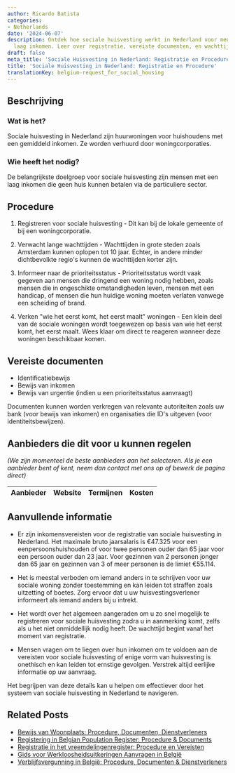 ```yaml
---
author: Ricardo Batista
categories:
- Netherlands
date: '2024-06-07'
description: Ontdek hoe sociale huisvesting werkt in Nederland voor mensen met een
  laag inkomen. Leer over registratie, vereiste documenten, en wachttijden voor woningen.
draft: false
meta_title: 'Sociale Huisvesting in Nederland: Registratie en Procedure'
title: 'Sociale Huisvesting in Nederland: Registratie en Procedure'
translationKey: belgium-request_for_social_housing
---
```



## Beschrijving
### Wat is het?
Sociale huisvesting in Nederland zijn huurwoningen voor huishoudens met een gemiddeld inkomen. Ze worden verhuurd door woningcorporaties.

### Wie heeft het nodig?
De belangrijkste doelgroep voor sociale huisvesting zijn mensen met een laag inkomen die geen huis kunnen betalen via de particuliere sector.

## Procedure

1. Registreren voor sociale huisvesting - Dit kan bij de lokale gemeente of bij een woningcorporatie.

2. Verwacht lange wachttijden - Wachttijden in grote steden zoals Amsterdam kunnen oplopen tot 10 jaar. Echter, in andere minder dichtbevolkte regio's kunnen de wachttijden korter zijn.

3. Informeer naar de prioriteitsstatus - Prioriteitsstatus wordt vaak gegeven aan mensen die dringend een woning nodig hebben, zoals mensen die in ongeschikte omstandigheden leven, mensen met een handicap, of mensen die hun huidige woning moeten verlaten vanwege een scheiding of brand.

4. Verken "wie het eerst komt, het eerst maalt" woningen - Een klein deel van de sociale woningen wordt toegewezen op basis van wie het eerst komt, het eerst maalt. Wees klaar om direct te reageren wanneer deze woningen beschikbaar komen.

## Vereiste documenten

- Identificatiebewijs
- Bewijs van inkomen
- Bewijs van urgentie (indien u een prioriteitsstatus aanvraagt)

Documenten kunnen worden verkregen van relevante autoriteiten zoals uw bank (voor bewijs van inkomen) en organisaties die ID's uitgeven (voor identiteitsbewijzen).

## Aanbieders die dit voor u kunnen regelen

_(We zijn momenteel de beste aanbieders aan het selecteren. Als je een aanbieder bent of kent, neem dan contact met ons op of bewerk de pagina direct)_

| Aanbieder       |     Website     |     Termijnen    |       Kosten     |
| :-------------: | :-------------: |  :-------------: | :-------------: |

## Aanvullende informatie

* Er zijn inkomensvereisten voor de registratie van sociale huisvesting in Nederland. Het maximale bruto jaarsalaris is €47.325 voor een eenpersoonshuishouden of voor twee personen ouder dan 65 jaar voor een persoon ouder dan 23 jaar. Voor gezinnen van 2 personen jonger dan 65 jaar en gezinnen van 3 of meer personen is de limiet €55.114.

* Het is meestal verboden om iemand anders in te schrijven voor uw sociale woning zonder toestemming en kan leiden tot straffen zoals uitzetting of boetes. Zorg ervoor dat u uw huisvestingsverlener informeert als iemand anders bij u intrekt.

* Het wordt over het algemeen aangeraden om u zo snel mogelijk te registreren voor sociale huisvesting zodra u in aanmerking komt, zelfs als u het niet onmiddellijk nodig heeft. De wachttijd begint vanaf het moment van registratie.

* Mensen vragen om te liegen over hun inkomen om te voldoen aan de vereisten voor sociale huisvesting of enige vorm van huisvesting is onethisch en kan leiden tot ernstige gevolgen. Verstrek altijd eerlijke informatie op uw aanvraag.

Het begrijpen van deze details kan u helpen om effectiever door het systeem van sociale huisvesting in Nederland te navigeren.


## Related Posts

- [Bewijs van Woonplaats: Procedure, Documenten, Dienstverleners](https://tramitit.com/nl/guides/belgium/verzoek_om_een_bewijs_van_woonst/)
- [Registering in Belgian Population Register: Procedure & Documents](https://tramitit.com/nl/guides/belgium/inschrijving_in_de_bevolkingsregisters/)
- [Registratie in het vreemdelingenregister: Procedure en Vereisten](https://tramitit.com/nl/guides/belgium/inschrijving_in_de_vreemdelingenregisters/)
- [Gids voor Werkloosheidsuitkeringen Aanvragen in België](https://tramitit.com/nl/guides/belgium/verzoek_om_werkloosheidsuitkering/)
- [Verblijfsvergunning in België: Procedure, Documenten & Dienstverleners](https://tramitit.com/nl/guides/belgium/verzoek_om_verblijfstitel/)